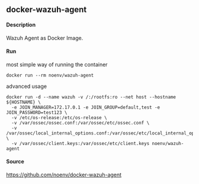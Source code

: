 ## docker-wazuh-agent

#### Description

Wazuh Agent as Docker Image.

#### Run

most simple way of running the container

    docker run --rm noenv/wazuh-agent

advanced usage

    docker run -d --name wazuh -v /:/rootfs:ro --net host --hostname ${HOSTNAME} \
      -e JOIN_MANAGER=172.17.0.1 -e JOIN_GROUP=default,test -e JOIN_PASSWORD=test123 \
      -v /etc/os-release:/etc/os-release \
      -v /var/ossec/ossec.conf:/var/ossec/etc/ossec.conf \
      -v /var/ossec/local_internal_options.conf:/var/ossec/etc/local_internal_options.conf \
      -v /var/ossec/client.keys:/var/ossec/etc/client.keys noenv/wazuh-agent

#### Source

https://github.com/noenv/docker-wazuh-agent
